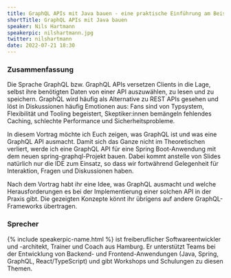 ```yaml
---
title: GraphQL APIs mit Java bauen - eine praktische Einführung am Beispiel Spring-GraphQL
shortTitle: GraphQL APIs mit Java bauen
speaker: Nils Hartmann
speakerpic: nilshartmann.jpg
twitter: nilshartmann
date: 2022-07-21 18:30
---
```


### Zusammenfassung

Die Sprache GraphQL bzw. GraphQL APIs versetzen Clients in die Lage, selbst ihre benötigten Daten von einer API auszuwählen, zu lesen und zu speichern. GraphQL wird häufig als Alternative zu REST APIs gesehen und löst in Diskussionen häufig Emotionen aus: Fans sind von Typsystem, Flexibilität und Tooling begeistert, Skeptiker:innen bemängeln fehlendes Caching, schlechte Performance und Sicherheitsprobleme.

In diesem Vortrag möchte ich Euch zeigen, was GraphQL ist und was eine GraphQL API ausmacht. Damit sich das Ganze nicht im Theoretischen verliert, werde ich eine GraphQL API für eine Spring Boot-Anwendung mit dem neuen spring-graphql-Projekt bauen. Dabei kommt anstelle von Slides natürlich nur die IDE zum Einsatz, so dass wir fortwährend Gelegenheit für Interaktion, Fragen und Diskussionen haben.

Nach dem Vortrag habt ihr eine Idee, was GraphQL ausmacht und welche Herausforderungen es bei der Implementierung einer solchen API in der Praxis gibt. Die gezeigten Konzepte könnt ihr übrigens auf andere GraphQL-Frameworks übertragen.

### Sprecher

{% include speakerpic-name.html %} ist freiberuflicher Softwareentwickler und -architekt, Trainer und Coach aus Hamburg. Er unterstützt Teams bei der Entwicklung von Backend- und Frontend-Anwendungen  (Java, Spring, GraphQL, React/TypeScript) und gibt Workshops und Schulungen zu diesen Themen.
